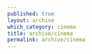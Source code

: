 ```yaml
---
published: true
layout: archive
which_category: cinema
title: archive/cinema
permalink: archive/cinema
---
```

